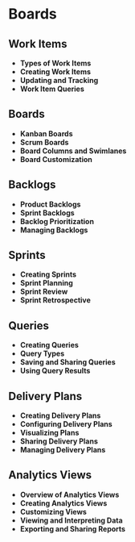 # Boards

## Work Items
- **Types of Work Items**
- **Creating Work Items**
- **Updating and Tracking**
- **Work Item Queries**

## Boards
- **Kanban Boards**
- **Scrum Boards**
- **Board Columns and Swimlanes**
- **Board Customization**

## Backlogs
- **Product Backlogs**
- **Sprint Backlogs**
- **Backlog Prioritization**
- **Managing Backlogs**

## Sprints
- **Creating Sprints**
- **Sprint Planning**
- **Sprint Review**
- **Sprint Retrospective**

## Queries
- **Creating Queries**
- **Query Types**
- **Saving and Sharing Queries**
- **Using Query Results**

## Delivery Plans
- **Creating Delivery Plans**
- **Configuring Delivery Plans**
- **Visualizing Plans**
- **Sharing Delivery Plans**
- **Managing Delivery Plans**

## Analytics Views
- **Overview of Analytics Views**
- **Creating Analytics Views**
- **Customizing Views**
- **Viewing and Interpreting Data**
- **Exporting and Sharing Reports**
